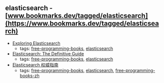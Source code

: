 elasticsearch - [www.bookmarks.dev/tagged/elasticsearch](https://www.bookmarks.dev/tagged/elasticsearch)
---
* [Exploring Elasticsearch](http://exploringelasticsearch.com)
    * tags: [free-programming-books](../tags/free-programming-books.md), [elasticsearch](../tags/elasticsearch.md)
* [Elasticsearch: The Definitive Guide](https://www.elastic.co/guide/en/elasticsearch/guide/current/index.html)
    * tags: [free-programming-books](../tags/free-programming-books.md), [elasticsearch](../tags/elasticsearch.md)
* [Elasticsearch 权威指南](https://github.com/looly/elasticsearch-definitive-guide-cn)
    * tags: [free-programming-books](../tags/free-programming-books.md), [elasticsearch](../tags/elasticsearch.md), [free-programming-books-zh](../tags/free-programming-books-zh.md)
